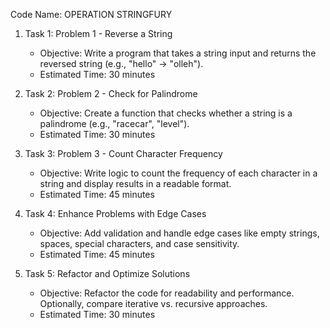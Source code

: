 Code Name: OPERATION STRINGFURY

1. Task 1: Problem 1 - Reverse a String
   - Objective: Write a program that takes a string input and returns the reversed string (e.g., "hello" → "olleh").
   - Estimated Time: 30 minutes

2. Task 2: Problem 2 - Check for Palindrome
   - Objective: Create a function that checks whether a string is a palindrome (e.g., "racecar", "level").
   - Estimated Time: 30 minutes

3. Task 3: Problem 3 - Count Character Frequency
   - Objective: Write logic to count the frequency of each character in a string and display results in a readable format.
   - Estimated Time: 45 minutes

4. Task 4: Enhance Problems with Edge Cases
   - Objective: Add validation and handle edge cases like empty strings, spaces, special characters, and case sensitivity.
   - Estimated Time: 45 minutes

5. Task 5: Refactor and Optimize Solutions
   - Objective: Refactor the code for readability and performance. Optionally, compare iterative vs. recursive approaches.
   - Estimated Time: 30 minutes
